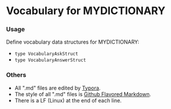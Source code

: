 # Vocabulary for MYDICTIONARY

### Usage

Define vocabulary data structures for MYDICTIONARY:

- `type VocabularyAskStruct`
- `type VocabularyAnswerStruct`

### Others

- All ".md" files are edited by [Typora](http://typora.io).
- The style of all ".md" files is [Github Flavored Markdown](https://guides.github.com/features/mastering-markdown/#GitHub-flavored-markdown).
- There is a LF (Linux) at the end of each line.
